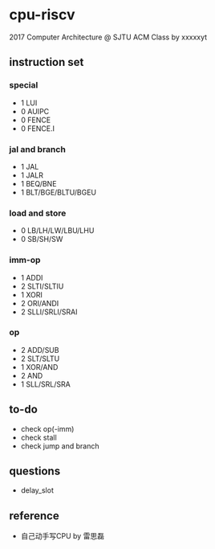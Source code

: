 # cpu-riscv

2017 Computer Architecture @ SJTU ACM Class by xxxxxyt

## instruction set

### special

- 1 LUI
- 0 AUIPC
- 0 FENCE
- 0 FENCE.I

### jal and branch

- 1 JAL
- 1 JALR
- 1 BEQ/BNE
- 1 BLT/BGE/BLTU/BGEU

### load and store

- 0 LB/LH/LW/LBU/LHU
- 0 SB/SH/SW

### imm-op

- 1 ADDI
- 2 SLTI/SLTIU
- 1 XORI
- 2 ORI/ANDI
- 2 SLLI/SRLI/SRAI

### op

- 2 ADD/SUB
- 2 SLT/SLTU
- 1 XOR/AND
- 2 AND
- 1 SLL/SRL/SRA

## to-do

- check op(-imm)
- check stall
- check jump and branch

## questions

- delay_slot

## reference

- 自己动手写CPU by 雷思磊